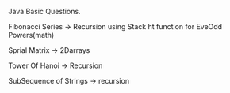 Java Basic  Questions.

Fibonacci Series -> Recursion using Stack ht function for EveOdd Powers(math)

Sprial Matrix -> 2Darrays

Tower Of Hanoi -> Recursion

SubSequence of Strings -> recursion 
